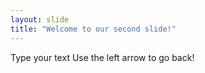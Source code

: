 ```yaml
---
layout: slide
title: "Welcome to our second slide!"
---
```

Type your text
Use the left arrow to go back!
